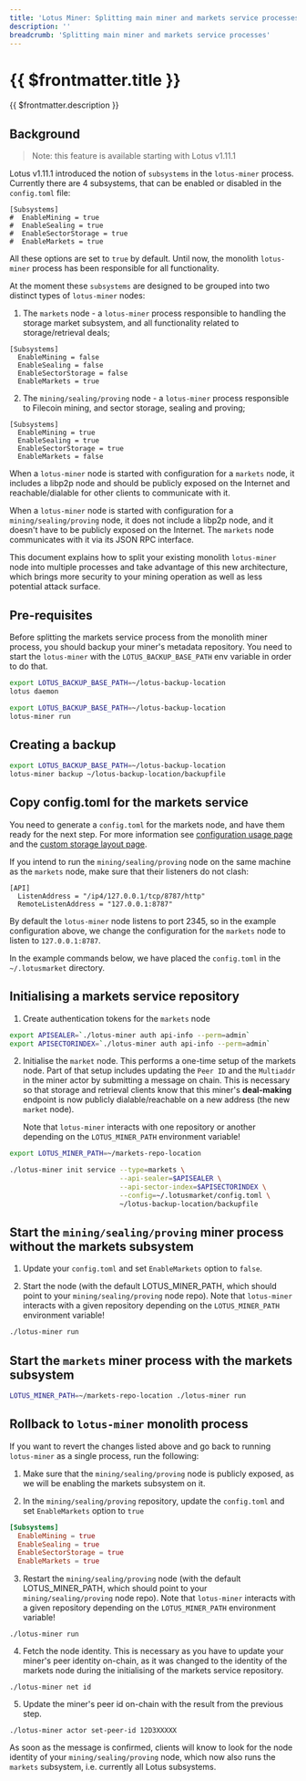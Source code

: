 ```yaml
---
title: 'Lotus Miner: Splitting main miner and markets service processes'
description: ''
breadcrumb: 'Splitting main miner and markets service processes'
---
```


# {{ $frontmatter.title }}

{{ $frontmatter.description }}

## Background

> Note: this feature is available starting with Lotus v1.11.1

Lotus v1.11.1 introduced the notion of `subsystems` in the `lotus-miner` process. Currently there are 4 subsystems, that can be enabled or disabled in the `config.toml` file:

```
[Subsystems]
#  EnableMining = true
#  EnableSealing = true
#  EnableSectorStorage = true
#  EnableMarkets = true
```

All these options are set to `true` by default. Until now, the monolith `lotus-miner` process has been responsible for all functionality.

At the moment these `subsystems` are designed to be grouped into two distinct types of `lotus-miner` nodes:

1. The `markets` node - a `lotus-miner` process responsible to handling the storage market subsystem, and all functionality related to storage/retrieval deals;

```
[Subsystems]
  EnableMining = false
  EnableSealing = false
  EnableSectorStorage = false
  EnableMarkets = true
```

2. The `mining/sealing/proving` node - a `lotus-miner` process responsible to Filecoin mining, and sector storage, sealing and proving;

```
[Subsystems]
  EnableMining = true
  EnableSealing = true
  EnableSectorStorage = true
  EnableMarkets = false
```

When a `lotus-miner` node is started with configuration for a `markets` node, it includes a libp2p node and should be publicly exposed on the Internet and reachable/dialable for other clients to communicate with it.

When a `lotus-miner` node is started with configuration for a `mining/sealing/proving` node, it does not include a libp2p node, and it doesn't have to be publicly exposed on the Internet. The `markets` node communicates with it via its JSON RPC interface.

This document explains how to split your existing monolith `lotus-miner` node into multiple processes and take advantage of this new architecture, which brings more security to your mining operation as well as less potential attack surface.

## Pre-requisites

Before splitting the markets service process from the monolith miner process, you should backup your miner's metadata repository. You need to start the `lotus-miner` with the `LOTUS_BACKUP_BASE_PATH` env variable in order to do that.

```sh
export LOTUS_BACKUP_BASE_PATH=~/lotus-backup-location
lotus daemon
```

```sh
export LOTUS_BACKUP_BASE_PATH=~/lotus-backup-location
lotus-miner run
```

## Creating a backup

```sh
export LOTUS_BACKUP_BASE_PATH=~/lotus-backup-location
lotus-miner backup ~/lotus-backup-location/backupfile
```

## Copy config.toml for the markets service

You need to generate a `config.toml` for the markets node, and have them ready for the next step. For more information see [configuration usage page](https://docs.filecoin.io/get-started/lotus/configuration-and-advanced-usage/) and the [custom storage layout page](https://docs.filecoin.io/mine/lotus/custom-storage-layout/).

If you intend to run the `mining/sealing/proving` node on the same machine as the `markets` node, make sure that their listeners do not clash:
```
[API]
  ListenAddress = "/ip4/127.0.0.1/tcp/8787/http"
  RemoteListenAddress = "127.0.0.1:8787"
```

By default the `lotus-miner` node listens to port 2345, so in the example configuration above, we change the configuration for the `markets` node to listen to `127.0.0.1:8787`.

In the example commands below, we have placed the `config.toml` in the `~/.lotusmarket` directory.

## Initialising a markets service repository

1. Create authentication tokens for the `markets` node

```sh
export APISEALER=`./lotus-miner auth api-info --perm=admin`
export APISECTORINDEX=`./lotus-miner auth api-info --perm=admin`
```

2. Initialise the `market` node. This performs a one-time setup of the markets node. Part of that setup includes updating the `Peer ID` and the `Multiaddr` in the miner actor by submitting a message on chain. This is necessary so that storage and retrieval clients know that this miner's **deal-making** endpoint is now publicly dialable/reachable on a new address (the new `market` node).

    Note that `lotus-miner` interacts with one repository or another depending on the `LOTUS_MINER_PATH` environment variable!

```sh
export LOTUS_MINER_PATH=~/markets-repo-location

./lotus-miner init service --type=markets \
                           --api-sealer=$APISEALER \
                           --api-sector-index=$APISECTORINDEX \
                           --config=~/.lotusmarket/config.toml \
                           ~/lotus-backup-location/backupfile
```

## Start the `mining/sealing/proving` miner process without the markets subsystem

1. Update your `config.toml` and set `EnableMarkets` option to `false`.

2. Start the node (with the default LOTUS_MINER_PATH, which should point to your `mining/sealing/proving` node repo). Note that `lotus-miner` interacts with a given repository depending on the `LOTUS_MINER_PATH` environment variable!

```sh
./lotus-miner run
```

## Start the `markets` miner process with the markets subsystem

```sh
LOTUS_MINER_PATH=~/markets-repo-location ./lotus-miner run
```

## Rollback to `lotus-miner` monolith process

If you want to revert the changes listed above and go back to running `lotus-miner` as a single process, run the following:

1. Make sure that the `mining/sealing/proving` node is publicly exposed, as we will be enabling the markets subsystem on it.

2. In the `mining/sealing/proving` repository, update the `config.toml` and set `EnableMarkets` option to `true`

```toml
[Subsystems]
  EnableMining = true
  EnableSealing = true
  EnableSectorStorage = true
  EnableMarkets = true
```


3. Restart the `mining/sealing/proving` node (with the default LOTUS_MINER_PATH, which should point to your `mining/sealing/proving` node repo). Note that `lotus-miner` interacts with a given repository depending on the `LOTUS_MINER_PATH` environment variable!

```shell
./lotus-miner run
```

4. Fetch the node identity. This is necessary as you have to update your miner's peer identity on-chain, as it was changed to the identity of the markets node during the initialising of the markets service repository.


```
./lotus-miner net id
```

5. Update the miner's peer id on-chain with the result from the previous step.

```
./lotus-miner actor set-peer-id 12D3XXXXX
```

As soon as the message is confirmed, clients will know to look for the node identity of your `mining/sealing/proving` node, which now also runs the `markets` subsystem, i.e. currently all Lotus subsystems.
